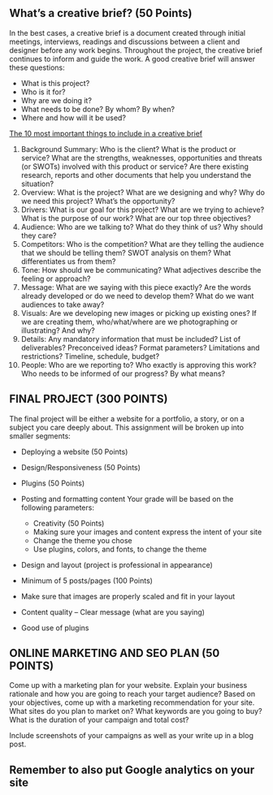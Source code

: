 ## What’s a creative brief? (50 Points)
In the best cases, a creative brief is a document created through initial meetings, interviews, readings and discussions between a client and designer before any work begins. Throughout the project, the creative brief continues to inform and guide the work. A good creative brief will answer these questions:
* What is this project?
* Who is it for?
* Why are we doing it?
* What needs to be done? By whom? By when?
* Where and how will it be used?

[The 10 most important things to include in a creative brief](https://www.mohawkconnects.com/feltandwire/2011/02/08/the-creative-brief-10-things-it-must-include/)
1. Background Summary: Who is the client? What is the product or service? What are the strengths, weaknesses, opportunities and threats (or SWOTs) involved with this product or service? Are there existing research, reports and other documents that help you understand the situation?
2. Overview: What is the project? What are we designing and why? Why do we need this project? What’s the opportunity?
3. Drivers: What is our goal for this project? What are we trying to achieve? What is the purpose of our work? What are our top three objectives?
4. Audience: Who are we talking to? What do they think of us? Why should they care?
5. Competitors: Who is the competition? What are they telling the audience that we should be telling them? SWOT analysis on them? What differentiates us from them?
6. Tone: How should we be communicating? What adjectives describe the feeling or approach?
7. Message: What are we saying with this piece exactly? Are the words already developed or do we need to develop them? What do we want audiences to take away?
8. Visuals: Are we developing new images or picking up existing ones? If we are creating them, who/what/where are we photographing or illustrating? And why?
9. Details: Any mandatory information that must be included? List of deliverables? Preconceived ideas? Format parameters? Limitations and restrictions? Timeline, schedule, budget?
10. People: Who are we reporting to? Who exactly is approving this work? Who needs to be informed of our progress? By what means?


## FINAL PROJECT (300 POINTS)

The final project will be either a website for a portfolio, a story, or on a subject you care deeply about. This assignment will be broken up into smaller segments:

* Deploying a website (50 Points)
* Design/Responsiveness (50 Points)
* Plugins  (50 Points)
* Posting and formatting content Your grade will be based on the following parameters:
  * Creativity (50 Points)
  * Making sure your images and content express the intent of your site
  * Change the theme you chose
  * Use plugins, colors, and fonts, to change the theme

* Design and layout (project is professional in appearance) 
 * Minimum of 5 posts/pages  (100 Points)
 * Make sure that images are properly scaled and fit in your layout
 * Content quality – Clear message (what are you saying)
 * Good use of plugins

## ONLINE MARKETING AND SEO PLAN (50 POINTS)

Come up with a marketing plan for your website. Explain your business rationale and how you are going to reach your target audience? Based on your objectives, come up with a marketing recommendation for your site. What sites do you plan to market on? What keywords are you going to buy? What is the duration of your campaign and total cost?

Include screenshots of your campaigns as well as your write up in a blog post.

## Remember to also put Google analytics on your site